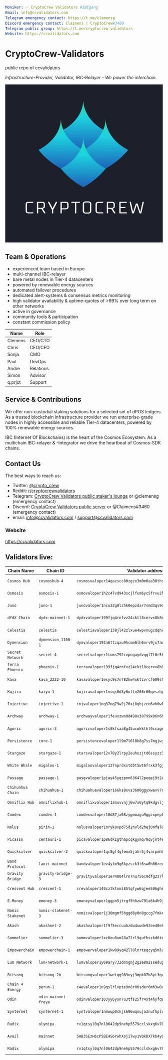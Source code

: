 ```yaml
Moniker: ✅ CryptoCrew Validators #IBCgang
Email: info@ccvalidators.com
Telegram emergency contact: https://t.me/clemensg
Discord emergency contact: Claimens | CryptoCrew#3460
Telegram public group: https://t.me/cryptocrew_validators
Website: https://ccvalidators.com
```

# CryptoCrew-Validators 
public repo of ccvalidators

_Infrastructure-Provider, Validator, IBC-Relayer - We power the interchain._

 ![ccv](ccv.png)


## Team & Operations

- experienced team based in Europe
- multi-channel IBC-relayer
- bare metal nodes in Tier-4 datacenters
- powered by renewable energy sources
- automated failover procedures
- dedicated alert-systems & consensus metrics monitoring 
- high validator availability & uptime-quotes of >99% over long term on other networks
- active in governance
- community tools & participation
- constant commission policy


| Name            | Role      | 
| --------------- | --------- | 
| Clemens         | CEO/CTO   |
| Chris           | CEO/CFO   |
| Sonja           | CMO       |
| Paul            | DevOps    |
| Andre           | Relations |
| Simon           | Advisor   | 
| q.prjct         | Support   |


## Service & Contributions

We offer non-custodial staking solutions for a selected set of dPOS ledgers. As a trusted blockchain infrastructure provider we run enterprise-grade nodes in highly accessible and reliable Tier-4 datacenters, powered by 100% renewable energy sources.

IBC (Internet Of Blockchains) is the heart of the Cosmos Ecosystem. As a multichain IBC-relayer & -Integrator we drive the heartbeat of Cosmos-SDK chains.

 
## Contact Us

The best ways to reach us: 

- Twitter: [@crypto_crew](https://twitter.com/crypto_crew)  
- Reddit: [r/cryptocrewvalidators](https://www.reddit.com/r/cryptocrewvalidators)  
- Telegram: [CryptoCrew Validators public staker's lounge](https://t.me/cryptocrew_validators) or @clemensg (emergency contact)
- Discord: [CryptoCrew Validators public server](https://discord.gg/ACsTu6kh) or @Claimens#3460 (emergency contact)
- email: info@ccvalidators.com / support@ccvalidators.com

 
### Website

https://ccvalidators.com

## Validators live:

| Chain Name         | Chain ID                 | Validator address                                            | Link                  |
| ----------------- | -------------------------- | ------------------------------------------------------------ | --------------------- |
| `Cosmos Hub` | `cosmoshub-4` | `cosmosvaloper14qazscc80zgzx3m0m0aa30ths0p9hg8vdglqrc` | [delegate ATOM](https://wallet.keplr.app/chains/cosmos-hub?modal=staking&chain=cosmoshub-4&validator_address=cosmosvaloper14qazscc80zgzx3m0m0aa30ths0p9hg8vdglqrc&step_id=2) |
| `Osmosis` | `osmosis-1` | `osmovaloper1h2c47vd943scjlfum6yc5frvu2l279lwjep5d6` | [delegate OSMO](https://wallet.keplr.app/chains/osmosis?modal=staking&chain=osmosis-1&validator_address=osmovaloper1h2c47vd943scjlfum6yc5frvu2l279lwjep5d6&step_id=2) |
| `Juno` | `juno-1` | `junovaloper1ncu32g0lzhk0epzdar7smd3qv9da2n8w8mwn4k` | [delegate JUNO](https://wallet.keplr.app/chains/juno?modal=staking&chain=juno-1&validator_address=junovaloper1ncu32g0lzhk0epzdar7smd3qv9da2n8w8mwn4k&step_id=2) |
| `dYdX Chain` | `dydx-mainnet-1` | `dydxvaloper199fjq4rnfvz24cktl8cervx8h8e90ruk3yrrdn` | [delegate DYDX](https://wallet.keplr.app/chains/dydx?modal=staking&chain=dydx-mainnet-1&validator_address=dydxvaloper199fjq4rnfvz24cktl8cervx8h8e90ruk3yrrdn&step_id=2) |
| `Celestia` | `celestia` | `celestiavaloper138jl42zlxue4wpvnugcdqhxjmyd2vpt6qhs5ls` | [delegate TIA](https://wallet.keplr.app/chains/celestia?modal=staking&chain=celestia&validator_address=celestiavaloper138jl42zlxue4wpvnugcdqhxjmyd2vpt6qhs5ls&step_id=2) |
| `Dymension` | `dymension_1100-1` | `dymvaloper192a6ttzqxu9hcmm6lh6nrv9jx7am27j9q7cyau` | [delegate DYM](https://wallet.keplr.app/chains/dymension?modal=staking&chain=dymension_1100-1&validator_address=dymvaloper192a6ttzqxu9hcmm6lh6nrv9jx7am27j9q7cyau&step_id=2) |
| `Secret Network` | `secret-4` | `secretvaloper1tums792cvpugaydvqgl7t6r5khfsgh7n78hs5w` | [delegate SCRT](https://wallet.keplr.app/chains/secret-network?modal=staking&chain=secret-4&validator_address=secretvaloper1tums792cvpugaydvqgl7t6r5khfsgh7n78hs5w&step_id=2) |
| `Terra Phoenix` | `phoenix-1` | `terravaloper199fjq4rnfvz24cktl8cervx8h8e90rukmgdv5x` | [delegate LUNA](https://station.terra.money/stake/terravaloper199fjq4rnfvz24cktl8cervx8h8e90rukmgdv5x) |
| `Kava` | `kava_2222-10` | `kavavaloper1esyc9s7n782hw4xktzvrcf609st6emml5tnluu` | [delegate KAVA](https://wallet.keplr.app/chains/kava?modal=staking&chain=kava_2222-10&validator_address=kavavaloper1esyc9s7n782hw4xktzvrcf609st6emml5tnluu&step_id=2) |
| `Kujira` | `kaiyo-1` | `kujiravaloper1vsqs0d3y6ufln266r60qvszhps3tmgsxcpsgyq` | [delegate KUJI](https://blue.kujira.app/stake/kujiravaloper1vsqs0d3y6ufln266r60qvszhps3tmgsxcpsgyq) |
| `Injective` | `injective-1` | `injvaloper1nq37nq79w2j76xj8qhjzcn6vh0wlx0qk2r7zm6` | [delegate INJ](https://wallet.keplr.app/chains/injective?modal=staking&chain=injective-1&validator_address=injvaloper1nq37nq79w2j76xj8qhjzcn6vh0wlx0qk2r7zm6&step_id=2) |
| `Archway` | `archway-1` | `archwayvaloper1feuxzwn0d498v38799x06n6hqlc5d04ydpczaq` | [delegate ARCH](https://archway.disperze.network/validators/archwayvaloper1feuxzwn0d498v38799x06n6hqlc5d04ydpczaq) |
| `Agoric` | `agoric-3` | `agoricvaloper1s8kfsaa8g45ucwkkthl9ccagmecmj4uxdu2hkj` | [delegate BLD](https://wallet.keplr.app/chains/agoric?modal=staking&chain=agoric-3&validator_address=agoricvaloper1s8kfsaa8g45ucwkkthl9ccagmecmj4uxdu2hkj&step_id=2) |
| `Persistence` | `core-1` | `persistencevaloper1l9m7l6l8k8g7ss7mgjwjgchpclrt74a2uyv879` | [delegate XPRT](https://wallet.keplr.app/chains/persistence?modal=staking&chain=core-1&validator_address=persistencevaloper1l9m7l6l8k8g7ss7mgjwjgchpclrt74a2uyv879&step_id=2) |
| `Stargaze` | `stargaze-1` | `starsvaloper12v78y2lrpy2euhuzjtd6ssyzz3zllgs0uqk3nn` | [delegate STARS](https://wallet.keplr.app/chains/stargaze?modal=staking&chain=stargaze-1&validator_address=starsvaloper12v78y2lrpy2euhuzjtd6ssyzz3zllgs0uqk3nn&step_id=2) |
| `White Whale` | `migaloo-1` | `migaloovaloper127nprdxstd5t5wt6frxk3fgj74zdp5mef63chj` | [delegate WHALE](https://restake.app/migaloo/migaloovaloper127nprdxstd5t5wt6frxk3fgj74zdp5mef63chj) |
| `Passage` | `passage-1` | `pasgvaloper1pjay45yqzpnn6364l2peqej9t2ah5vknp9kxy6` | [delegate PSG](https://wallet.keplr.app/chains/passage?modal=staking&chain=passage-2&validator_address=pasgvaloper1pjay45yqzpnn6364l2peqej9t2ah5vknp9kxy6&step_id=2) |
| `Chihuahua Chain` | `chihuahua-1` | `chihuahuavaloper166ks8xvs36m0ggyxwavv7rj4d9nqwthgq5g7s8` | [delegate HUAHUA](https://wallet.keplr.app/chains/chihuahua?modal=staking&chain=chihuahua-1&validator_address=chihuahuavaloper166ks8xvs36m0ggyxwavv7rj4d9nqwthgq5g7s8&step_id=2) |
| `Omniflix Hub` | `omniflixhub-1` | `omniflixvaloper1smuvvnjj6w7x6ytq9kdgvlj6er99y6645hjfme` | [delegate FLIX](https://wallet.keplr.app/chains/omniflix?modal=staking&chain=omniflixhub-1&validator_address=omniflixvaloper1smuvvnjj6w7x6ytq9kdgvlj6er99y6645hjfme&step_id=2) |
| `Comdex` | `comdex-1` | `comdexvaloper10d87jx68zygmwagu9ggzxpept07zs7nmcpyjr6` | [delegate CMDX](https://restake.app/comdex/comdexvaloper10d87jx68zygmwagu9ggzxpept07zs7nmcpyjr6) |
| `Nolus` | `pirin-1` | `nolusvaloper1nryk8vpd75d2nvld2hej0nfal64qm3wpnt7cg3` | [delegate NLS](https://ping.pub/nolus/staking/nolusvaloper1nryk8vpd75d2nvld2hej0nfal64qm3wpnt7cg3) |
| `Picasso` | `centauri-1` | `picavaloper1p86dkzgthapcqkgymq70qvjnt4exf09hveykjf` | [delegate PICA](https://ping.pub/picasso/staking/picavaloper1p86dkzgthapcqkgymq70qvjnt4exf09hveykjf) |
| `Quicksilver` | `quicksilver-2` | `quickvaloper1qc8gf4qfemx5jahr5j4varpmhhs35q9pgl2w58` | [delegate QCK](https://wallet.keplr.app/chains/quicksilver?modal=staking&chain=quicksilver-2&validator_address=quickvaloper1qc8gf4qfemx5jahr5j4varpmhhs35q9pgl2w58&step_id=2) |
| `Band Protocol` | `laozi-mainnet` | `bandvaloper1ev4ylm9q6kyzsck3t6sw0h86zev95cfxzkn4cz` | [delegate BAND](https://restake.app/bandchain/bandvaloper1ev4ylm9q6kyzsck3t6sw0h86zev95cfxzkn4cz) |
| `Gravity Bridge` | `gravity-bridge-3` | `gravityvaloper1er4804lrn7nu756c9dfg2z7l6288z2d64ltlus` | [delegate GRAV](https://wallet.keplr.app/chains/gravity-bridge?modal=staking&chain=gravity-bridge-3&validator_address=gravityvaloper1er4804lrn7nu756c9dfg2z7l6288z2d64ltlus&step_id=2) |
| `Crescent Hub` | `crescent-1` | `crevaloper140cztktnml85tqfyw6qjee506gheg0rdteh0se` | [delegate CRE](https://restake.app/crescent/crevaloper140cztktnml85tqfyw6qjee506gheg0rdteh0se) |
| `E-Money` | `emoney-3` | `emoneyvaloper1ggpn5jtrgf5hhzw79la6k4h9jgcws3erjzccuh` | [delegate NGM](https://restake.app/emoney/emoneyvaloper1ggpn5jtrgf5hhzw79la6k4h9jgcws3erjzccuh) |
| `Nomic Stakenet` | `nomic-stakenet-3` | `nomicvaloper1j30mgmf5hggd8y0n8gccg7fmkrf0zv6q9chl2g` | [delegate NOM](https://app.nomic.io/staking?validator=nomic15aarwg3ak0cpck643asxjcpkl8m39w7gr2e3fr&modal=info) |
| `Akash` | `akashnet-2` | `akashvaloper1f9f5eccuuhzdw4uwde92ee40eke9fadhvez88g` | [delegate AKT](https://wallet.keplr.app/?tab=staking&modal=validator&chain=akashnet-2&validator_address=akashvaloper1f9f5eccuuhzdw4uwde92ee40eke9fadhvez88g&step_id=2) |
| `Sommelier` | `sommelier-3` | `sommvaloper1xz0eu8um28a72rl9gufhszkd6tewus8u38l5nd` | [delegate SOMM](https://wallet.keplr.app/chains/sommelier?modal=staking&chain=sommelier-3&validator_address=sommvaloper1xz0eu8um28a72rl9gufhszkd6tewus8u38l5nd&step_id=2) |
| `Empowerchain` | `empowerchain-1` | `empowervaloper1kw09yq42ll0lnrteqcyq5mluvmlp7mvsqg7duh` | [delegate MPWR](https://ping.pub/empower/staking/empowervaloper1kw09yq42ll0lnrteqcyq5mluvmlp7mvsqg7duh) |
| `Lum Network` | `lum-network-1` | `lumvaloper1y69ary732dmngmj2g2e8m2ssedugya4may0tj5` | [delegate LUM](https://restake.app/lumnetwork/lumvaloper1y69ary732dmngmj2g2e8m2ssedugya4may0tj5) |
| `Bitsong` | `bitsong-2b` | `bitsongvaloper1wetqg989uyj3mpk07h8yt3qvu2cdlsv7fp3zda` | [delegate BTSG](https://restake.app/bitsong/bitsongvaloper1wetqg989uyj3mpk07h8yt3qvu2cdlsv7fp3zda) |
| `Chain 4 Energy` | `perun-1` | `c4evaloper1u9gslrlvpte9n8r00sder6mh3w8xcadqlmfvae` | [delegate C4E](https://restake.app/chain4energy/c4evaloper1u9gslrlvpte9n8r00sder6mh3w8xcadqlmfvae) |
| `Odin` | `odin-mainnet-freya` | `odinvaloper103yy6yxn7u3tfs25fr4xt4hyfq9h44ydw98n3z` | [delegate ODIN](https://restake.app/odin/odinvaloper103yy6yxn7u3tfs25fr4xt4hyfq9h44ydw98n3z) |
| `Synternet` | `synternet-1` | `syntvaloper1nmwup0ckjs696wqnuja3nufhplx4xsh2c3a9fq` | [delegate SYNT](https://restake.app/synternet/syntvaloper1nmwup0ckjs696wqnuja3nufhplx4xsh2c3a9fq) |
| `Radix` | `olymipa` | `rv1qtsyl0q7nl0642dp9nehp5579cclskxg6v70yphy5wcfxpmjfqc66s4l9md` | [delegate XRD](https://dashboard.radixdlt.com/network-staking/validator_rdx1sdk493n96m2v8t0st6hgrdmdua8y6kp84lcwv35qr7umvj7ar4x3e8) |
| `Avail` | `mainnet` | `5HB3SEzH6cP5BE4S6rwhXoji7wy1VQkDX7kb4yQ92TPGhgwF` | [delegate AVAIL](https://explorer.avail.so/#/staking) |
| `Radix` | `olymipa` | `rv1qtsyl0q7nl0642dp9nehp5579cclskxg6v70yphy5wcfxpmjfqc66s4l9md` | [delegate XRD](https://explorer.radixdlt.com/#/validators/rv1qtsyl0q7nl0642dp9nehp5579cclskxg6v70yphy5wcfxpmjfqc66s4l9md) |
